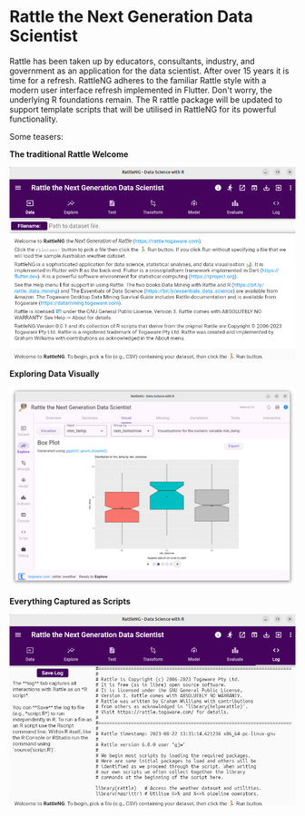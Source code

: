 # Rattle the Next Generation Data Scientist

Rattle has been taken up by educators, consultants, industry, and
government as an application for the data scientist. After over 15
years it is time for a refresh. RattleNG adheres to the familiar
Rattle style with a modern user interface refresh implemented in
Flutter. Don't worry, the underlying R foundations remain. The R
rattle package will be updated to support template scripts that will
be utilised in RattleNG for its powerful functionality.

Some teasers:

**The traditional Rattle Welcome**

![](assets/screenshots/data_page.png)

**Exploring Data Visually**

![](assets/screenshots/explore_plot.png)

**Everything Captured as Scripts**

![](assets/screenshots/log_page.png)
